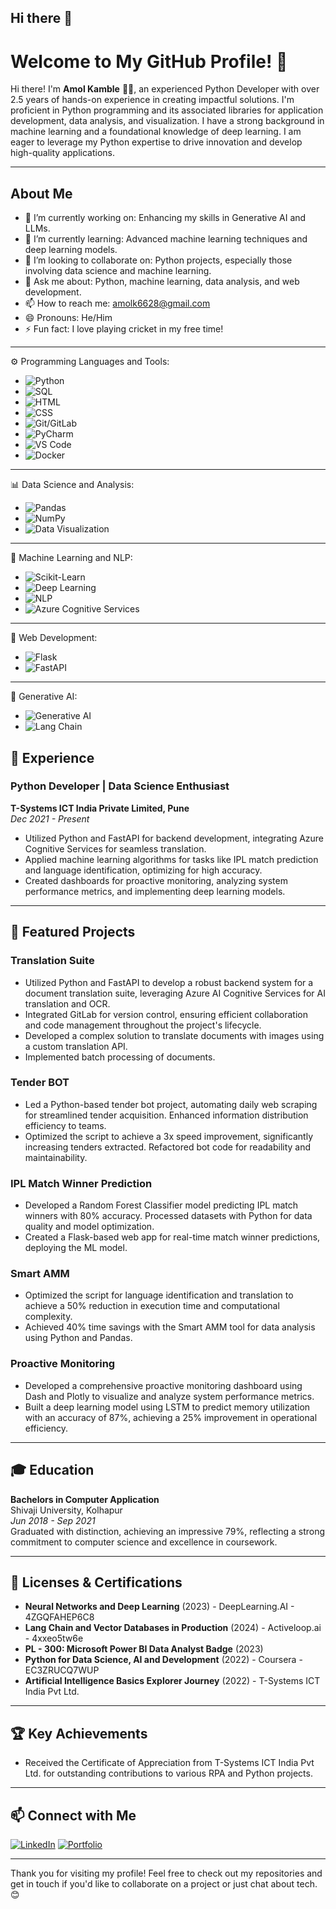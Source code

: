 ## Hi there 👋

# Welcome to My GitHub Profile! 👋

Hi there! I'm **Amol Kamble** 👨‍💻, an experienced Python Developer with over 2.5 years of hands-on experience in creating impactful solutions. I'm proficient in Python programming and its associated libraries for application development, data analysis, and visualization. I have a strong background in machine learning and a foundational knowledge of deep learning. I am eager to leverage my Python expertise to drive innovation and develop high-quality applications.

---

## About Me

- 🔭 I’m currently working on: Enhancing my skills in Generative AI and LLMs.
- 🌱 I’m currently learning: Advanced machine learning techniques and deep learning models.
- 👯 I’m looking to collaborate on: Python projects, especially those involving data science and machine learning.
- 💬 Ask me about: Python, machine learning, data analysis, and web development.
- 📫 How to reach me: [amolk6628@gmail.com](mailto:amolk6628@gmail.com)
- 😄 Pronouns: He/Him
- ⚡ Fun fact: I love playing cricket in my free time!

---
⚙️ Programming Languages and Tools:
  - ![Python](https://img.shields.io/badge/-Python-05122A?style=flat&logo=python)  
  - ![SQL](https://img.shields.io/badge/-SQL-05122A?style=flat&logo=sql)
  - ![HTML](https://img.shields.io/badge/-HTML-05122A?style=flat&logo=html5)
  - ![CSS](https://img.shields.io/badge/-CSS-05122A?style=flat&logo=css3)
  - ![Git/GitLab](https://img.shields.io/badge/-Git/GitLab-05122A?style=flat&logo=git)
  - ![PyCharm](https://img.shields.io/badge/-PyCharm-05122A?style=flat&logo=pycharm)
  - ![VS Code](https://img.shields.io/badge/-VS%20Code-05122A?style=flat&logo=visual-studio-code)
  - ![Docker](https://img.shields.io/badge/-Docker-05122A?style=flat&logo=docker)
---

📊 Data Science and Analysis:
  - ![Pandas](https://img.shields.io/badge/-Pandas-05122A?style=flat&logo=pandas)
  - ![NumPy](https://img.shields.io/badge/-NumPy-05122A?style=flat&logo=numpy)
  - ![Data Visualization](https://img.shields.io/badge/-Data%20Visualization-05122A?style=flat)

---

🤖 Machine Learning and NLP:
  - ![Scikit-Learn](https://img.shields.io/badge/-Scikit%20Learn-05122A?style=flat&logo=scikit-learn)
  - ![Deep Learning](https://img.shields.io/badge/-Deep%20Learning-05122A?style=flat&logo=tensorflow)
  - ![NLP](https://img.shields.io/badge/-NLP-05122A?style=flat&logo=nlp)
  - ![Azure Cognitive Services](https://img.shields.io/badge/-Azure%20Cognitive%20Services-05122A?style=flat&logo=microsoft)

---

🚀 Web Development:
  - ![Flask](https://img.shields.io/badge/-Flask-05122A?style=flat&logo=flask)
  - ![FastAPI](https://img.shields.io/badge/-FastAPI-05122A?style=flat&logo=fastapi)

---

🧠 Generative AI:
  - ![Generative AI](https://img.shields.io/badge/-Generative%20AI-05122A?style=flat)
  - ![Lang Chain](https://img.shields.io/badge/-Lang%20Chain-05122A?style=flat)


## 💼 Experience

### Python Developer | Data Science Enthusiast
**T-Systems ICT India Private Limited, Pune**  
*Dec 2021 - Present*

- Utilized Python and FastAPI for backend development, integrating Azure Cognitive Services for seamless translation.
- Applied machine learning algorithms for tasks like IPL match prediction and language identification, optimizing for high accuracy.
- Created dashboards for proactive monitoring, analyzing system performance metrics, and implementing deep learning models.

---
## 🌟 Featured Projects

### Translation Suite
- Utilized Python and FastAPI to develop a robust backend system for a document translation suite, leveraging Azure AI Cognitive Services for AI translation and OCR.
- Integrated GitLab for version control, ensuring efficient collaboration and code management throughout the project's lifecycle.
- Developed a complex solution to translate documents with images using a custom translation API.
- Implemented batch processing of documents.

### Tender BOT
- Led a Python-based tender bot project, automating daily web scraping for streamlined tender acquisition. Enhanced information distribution efficiency to teams.
- Optimized the script to achieve a 3x speed improvement, significantly increasing tenders extracted. Refactored bot code for readability and maintainability.

### IPL Match Winner Prediction
- Developed a Random Forest Classifier model predicting IPL match winners with 80% accuracy. Processed datasets with Python for data quality and model optimization.
- Created a Flask-based web app for real-time match winner predictions, deploying the ML model.

### Smart AMM
- Optimized the script for language identification and translation to achieve a 50% reduction in execution time and computational complexity.
- Achieved 40% time savings with the Smart AMM tool for data analysis using Python and Pandas.

### Proactive Monitoring
- Developed a comprehensive proactive monitoring dashboard using Dash and Plotly to visualize and analyze system performance metrics.
- Built a deep learning model using LSTM to predict memory utilization with an accuracy of 87%, achieving a 25% improvement in operational efficiency.
---

## 🎓 Education

**Bachelors in Computer Application**  
Shivaji University, Kolhapur  
*Jun 2018 - Sep 2021*  
Graduated with distinction, achieving an impressive 79%, reflecting a strong commitment to computer science and excellence in coursework.

---

## 📜 Licenses & Certifications

- **Neural Networks and Deep Learning** (2023) - DeepLearning.AI - 4ZGQFAHEP6C8
- **Lang Chain and Vector Databases in Production** (2024) - Activeloop.ai - 4xxeo5tw6e
- **PL - 300: Microsoft Power BI Data Analyst Badge** (2023)
- **Python for Data Science, AI and Development** (2022) - Coursera - EC3ZRUCQ7WUP
- **Artificial Intelligence Basics Explorer Journey** (2022) - T-Systems ICT India Pvt Ltd.

---

## 🏆 Key Achievements

- Received the Certificate of Appreciation from T-Systems ICT India Pvt Ltd. for outstanding contributions to various RPA and Python projects.

---

## 📫 Connect with Me

[![LinkedIn](https://img.shields.io/badge/-LinkedIn-0077B5?style=flat&logo=linkedin&logoColor=white)](https://www.linkedin.com/in/yourlinkedin)
[![Portfolio](https://img.shields.io/badge/-Portfolio-000000?style=flat&logo=website&logoColor=white)](https://yourwebsite.com)

---
Thank you for visiting my profile! Feel free to check out my repositories and get in touch if you'd like to collaborate on a project or just chat about tech. 😊

